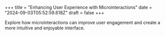 +++
title = "Enhancing User Experience with Microinteractions"
date = "2024-09-03T05:52:59.618Z"
draft = false
+++

  Explore how microinteractions can improve user engagement and create a more intuitive and enjoyable interface.
        